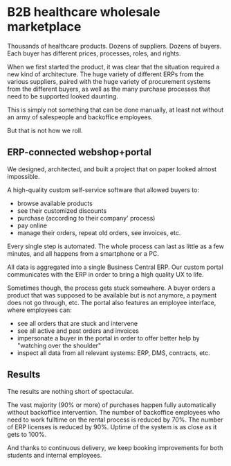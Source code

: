 # B2B healthcare wholesale marketplace
Thousands of healthcare products.
Dozens of suppliers.
Dozens of buyers.
Each buyer has different prices, processes, roles, and rights.

When we first started the product, it was clear that the situation required a new kind of architecture. The huge variety of different ERPs from the various suppliers, paired with the huge variety of procurement systems from the different buyers, as well as the many purchase processes that need to be supported looked daunting.

This is simply not something that can be done manually, at least not without an army of salespeople and backoffice employees.

But that is not how we roll.

## ERP-connected webshop+portal
We designed, architected, and built a project that on paper looked almost impossible.

A high-quality custom self-service software that allowed buyers to:
- browse available products
- see their customized discounts
- purchase (according to their company' process)
- pay online
- manage their orders, repeat old orders, see invoices, etc.

Every single step is automated. The whole process can last as little as a few minutes, and all happens from a smartphone or a PC.

All data is aggregated into a single Business Central ERP. Our custom portal communicates with the ERP in order to bring a high quality UX to life.

Sometimes though, the process gets stuck somewhere. A buyer orders a product that was supposed to be available but is not anymore, a payment does not go through, etc. 
The portal also features an employee interface, where employees can:
- see all orders that are stuck and intervene
- see all active and past orders and invoices
- impersonate a buyer in the portal in order to offer better help by "watching over the shoulder"
- inspect all data from all relevant systems: ERP, DMS, contracts, etc.

## Results
The results are nothing short of spectacular. 

The vast majority (90% or more) of purchases happen fully automatically without backoffice intervention.
The number of backoffice employees who need to work fulltime on the rental process is reduced by 70%.
The number of ERP licenses is reduced by 90%.
Uptime of the system is as close as it gets to 100%.

And thanks to continuous delivery, we keep booking improvements for both students and internal employees.


